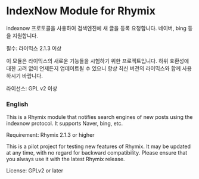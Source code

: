 IndexNow Module for Rhymix
==========================

indexnow 프로토콜을 사용하여 검색엔진에 새 글을 등록 요청합니다.
네이버, bing 등을 지원합니다.

필수: 라이믹스 2.1.3 이상

이 모듈은 라이믹스의 새로운 기능들을 시험하기 위한 프로젝트입니다.
하위 호환성에 대한 고려 없이 언제든지 업데이트될 수 있으니
항상 최신 버전의 라이믹스와 함께 사용하시기 바랍니다.

라이선스: GPL v2 이상

### English

This is a Rhymix module that notifies search engines of new posts
using the indexnow protocol. It supports Naver, bing, etc.

Requirement: Rhymix 2.1.3 or higher

This is a pilot project for testing new features of Rhymix.
It may be updated at any time, with no regard for backward compatibility.
Please ensure that you always use it with the latest Rhymix release.

License: GPLv2 or later

